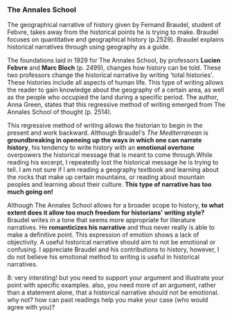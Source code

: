 ### The Annales School
   The geographical narrative of history given by Fernand Braudel, student of Febvre, takes away from the historical points he is trying to make. Braudel focuses on quantitative and geographical history (p.2529). Braudel explains historical narratives through using geography as a guide. 
  
   The foundations laid in 1929 for The Annales School, by professors **Lucien Febvre** and **Marc Bloch** (p. 2499), changes how history can be told. These two professors change the historical narrative by writing 'total histories'. These histories include all aspects of human life. This type of writing allows the reader to gain knowledge about the geography of a certain area, as well as the people who occupied the land during a specific period. The author, Anna Green, states that this regressive method of writing emerged from The Annales School of thought (p. 2514).
  
  This regressive method of writing allows the historian to begin in the present and work backward. Although Braudel's *The Mediterranean* is **groundbreaking in openeing up the ways in which one can narrate history**, his tendency to write history with an **emotional overtone** overpowers the historical message that is meant to come through.While reading his excerpt, I repeatedly lost the historical message he is trying to tell. I am not sure if I am reading a geography textbook and learning about the rocks that make up certain mountains, or reading about mountain peoples and learning about their culture. **This type of narrative has too much going on!**
  
  Although The Annales School allows for a broader scope to history, **to what extent does it allow too much freedom for historians' writing style?** Braudel writes in a tone that seems more appropriate for literature narratives. He **romanticizes his narrative** and thus never really is able to make a definitive point. This expression of emotion shows a lack of objectivity. A useful historical narrative should aim to not be emotional or confusing. I appreciate Braudel and his contributions to history, however, I do not believe his emotional method to writing is useful in historical narratives. 

8: very intersting! but you need to support your argument and illustrate your point with specific examples. also, you need more of an argument, rather than a statement alone, that a historical narrative should not be emotional. why not? how can past readings help you make your case (who would agree with you)? 
